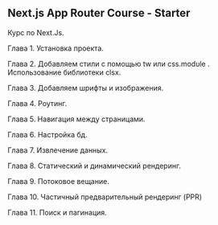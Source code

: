 ## Next.js App Router Course - Starter

Курс по Next.Js.

Глава 1.
Установка проекта.

Глава 2.
Добавляем стили с помощью tw или css.module . Использование библиотеки clsx.

Глава 3.
Добавляем шрифты и изображения.

Глава 4.
Роутинг.

Глава 5.
Навигация между страницами.

Глава 6.
Настройка бд.

Глава 7.
Извлечение данных.

Глава 8.
Статический и динамический рендеринг.

Глава 9.
Потоковое вещание.

Глава 10.
Частичный предварительный рендеринг (PPR)

Глава 11.
Поиск и пагинация.